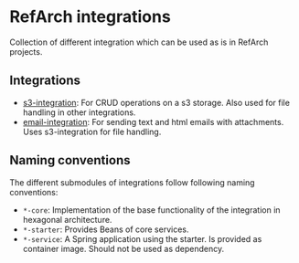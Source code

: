 # RefArch integrations

Collection of different integration which can be used as is in RefArch projects.

## Integrations

- [s3-integration](./refarch-s3-integration/README.md): For CRUD operations on a s3 storage. Also used for file handling
  in other integrations.
- [email-integration](./refarch-email-integration/README.md): For sending text and html emails with attachments. Uses
  s3-integration for file handling.

## Naming conventions

The different submodules of integrations follow following naming conventions:

- `*-core`: Implementation of the base functionality of the integration in hexagonal architecture.
- `*-starter`: Provides Beans of core services.
- `*-service`: A Spring application using the starter. Is provided as container image. Should not be used as dependency.
